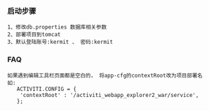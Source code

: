 ### 启动步骤
```$xslt
1、修改db.properties 数据库相关参数
2、部署项目到tomcat
3、默认登陆账号:kermit 、 密码:kermit
```

### FAQ
```$xslt
如果遇到编辑工具栏页面都是空白的， 将app-cfg的contextRoot改为项目部署名
如: 
   ACTIVITI.CONFIG = {
   	'contextRoot' : '/activiti_webapp_explorer2_war/service',
   };
```